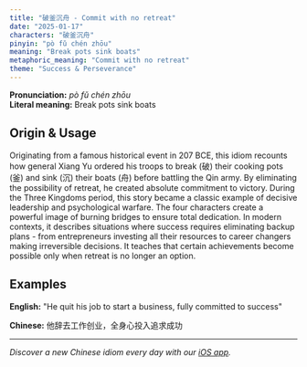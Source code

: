 ```yaml
---
title: "破釜沉舟 - Commit with no retreat"
date: "2025-01-17"
characters: "破釜沉舟"
pinyin: "pò fǔ chén zhōu"
meaning: "Break pots sink boats"
metaphoric_meaning: "Commit with no retreat"
theme: "Success & Perseverance"
---
```


**Pronunciation:** *pò fǔ chén zhōu*  
**Literal meaning:** Break pots sink boats

## Origin & Usage

Originating from a famous historical event in 207 BCE, this idiom recounts how general Xiang Yu ordered his troops to break (破) their cooking pots (釜) and sink (沉) their boats (舟) before battling the Qin army. By eliminating the possibility of retreat, he created absolute commitment to victory. During the Three Kingdoms period, this story became a classic example of decisive leadership and psychological warfare. The four characters create a powerful image of burning bridges to ensure total dedication. In modern contexts, it describes situations where success requires eliminating backup plans - from entrepreneurs investing all their resources to career changers making irreversible decisions. It teaches that certain achievements become possible only when retreat is no longer an option.

## Examples

**English:** "He quit his job to start a business, fully committed to success"

**Chinese:** 他辞去工作创业，全身心投入追求成功

---

*Discover a new Chinese idiom every day with our [iOS app](https://apps.apple.com/us/app/daily-chinese-idioms/id6670238264).*
